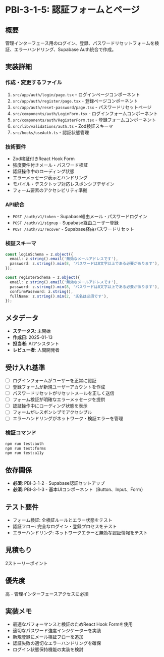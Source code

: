 # PBI-3-1-5: 認証フォームとページ

## 概要

管理インターフェース用のログイン、登録、パスワードリセットフォームを検証、エラーハンドリング、Supabase Auth統合で作成。

## 実装詳細

### 作成・変更するファイル

1. `src/app/auth/login/page.tsx` - ログインページコンポーネント
2. `src/app/auth/register/page.tsx` - 登録ページコンポーネント
3. `src/app/auth/reset-password/page.tsx` - パスワードリセットページ
4. `src/components/auth/LoginForm.tsx` - ログインフォームコンポーネント
5. `src/components/auth/RegisterForm.tsx` - 登録フォームコンポーネント
6. `src/lib/validations/auth.ts` - Zod検証スキーマ
7. `src/hooks/useAuth.ts` - 認証状態管理

### 技術要件

- Zod検証付きReact Hook Form
- 強度要件付きメール・パスワード検証
- 認証操作中のローディング状態
- エラーメッセージ表示とハンドリング
- モバイル・デスクトップ対応レスポンシブデザイン
- フォーム要素のアクセシビリティ準拠

### API統合

- `POST /auth/v1/token` - Supabase経由メール・パスワードログイン
- `POST /auth/v1/signup` - Supabase経由ユーザー登録
- `POST /auth/v1/recover` - Supabase経由パスワードリセット

### 検証スキーマ

```typescript
const loginSchema = z.object({
  email: z.string().email('無効なメールアドレスです'),
  password: z.string().min(8, 'パスワードは8文字以上である必要があります'),
});

const registerSchema = z.object({
  email: z.string().email('無効なメールアドレスです'),
  password: z.string().min(8, 'パスワードは8文字以上である必要があります'),
  confirmPassword: z.string(),
  fullName: z.string().min(2, '氏名は必須です'),
});
```

## メタデータ

- **ステータス**: 未開始
- **作成日**: 2025-01-13
- **担当者**: AIアシスタント
- **レビュー者**: 人間開発者

## 受け入れ基準

- [ ] ログインフォームがユーザーを正常に認証
- [ ] 登録フォームが新規ユーザーアカウントを作成
- [ ] パスワードリセットがリセットメールを正しく送信
- [ ] フォーム検証が明確なエラーメッセージを提供
- [ ] 認証操作中にローディング状態を表示
- [ ] フォームがレスポンシブでアクセシブル
- [ ] エラーハンドリングがネットワーク・検証エラーを管理

### 検証コマンド

```bash
npm run test:auth
npm run test:forms
npm run test:a11y
```

## 依存関係

- **必須**: PBI-3-1-2 - Supabase認証セットアップ
- **必須**: PBI-3-1-3 - 基本UIコンポーネント（Button、Input、Form）

## テスト要件

- フォーム検証: 全検証ルールとエラー状態をテスト
- 認証フロー: 完全なログイン・登録プロセスをテスト
- エラーハンドリング: ネットワークエラーと無効な認証情報をテスト

## 見積もり

2ストーリーポイント

## 優先度

高 - 管理インターフェースアクセスに必須

## 実装メモ

- 最適なパフォーマンスと検証のためReact Hook Formを使用
- 適切なパスワード強度インジケーターを実装
- 新規登録にメール検証フローを追加
- 認証失敗の適切なエラーハンドリングを確保
- ログイン状態保持機能の実装を検討
